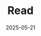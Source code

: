 ---
title: "Read"
featured_image: "/images/gohugo-default-sample-hero-image.jpg"
description: "A collection of reading notes"
date: 2025-05-21
draft: false
---